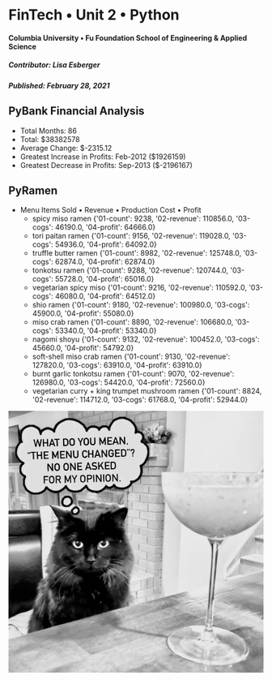 # FinTech • Unit 2 • Python
#### Columbia University • Fu Foundation School of Engineering & Applied Science
##### Contributor:  Lisa Esberger
##### Published:  February 28, 2021

## PyBank Financial Analysis
* Total Months: 86
* Total: $38382578
* Average Change: $-2315.12
* Greatest Increase in Profits: Feb-2012 ($1926159)
* Greatest Decrease in Profits: Sep-2013 ($-2196167)

## PyRamen
* Menu Items Sold • Revenue • Production Cost • Profit
  * spicy miso ramen {'01-count': 9238, '02-revenue': 110856.0, '03-cogs': 46190.0, '04-profit': 64666.0}
  * tori paitan ramen {'01-count': 9156, '02-revenue': 119028.0, '03-cogs': 54936.0, '04-profit': 64092.0}
  * truffle butter ramen {'01-count': 8982, '02-revenue': 125748.0, '03-cogs': 62874.0, '04-profit': 62874.0}
  * tonkotsu ramen {'01-count': 9288, '02-revenue': 120744.0, '03-cogs': 55728.0, '04-profit': 65016.0}
  * vegetarian spicy miso {'01-count': 9216, '02-revenue': 110592.0, '03-cogs': 46080.0, '04-profit': 64512.0}
  * shio ramen {'01-count': 9180, '02-revenue': 100980.0, '03-cogs': 45900.0, '04-profit': 55080.0}
  * miso crab ramen {'01-count': 8890, '02-revenue': 106680.0, '03-cogs': 53340.0, '04-profit': 53340.0}
  * nagomi shoyu {'01-count': 9132, '02-revenue': 100452.0, '03-cogs': 45660.0, '04-profit': 54792.0}
  * soft-shell miso crab ramen {'01-count': 9130, '02-revenue': 127820.0, '03-cogs': 63910.0, '04-profit': 63910.0}
  * burnt garlic tonkotsu ramen {'01-count': 9070, '02-revenue': 126980.0, '03-cogs': 54420.0, '04-profit': 72560.0}
  * vegetarian curry + king trumpet mushroom ramen {'01-count': 8824, '02-revenue': 114712.0, '03-cogs': 61768.0, '04-profit': 52944.0}

![Cat-Mellina](https://github.com/1monalisa1/02-Python/blob/f0aa53b4dc9708db67f491d581ce08df63473d3e/Cat-Mellina%20(1).jpeg)

